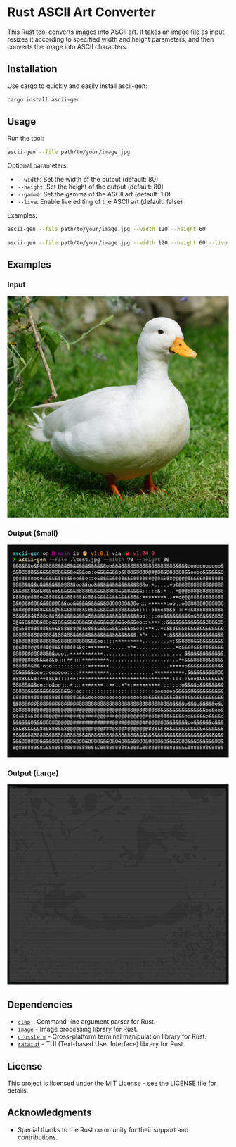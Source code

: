 # Rust ASCII Art Converter

This Rust tool converts images into ASCII art. It takes an image file as input, resizes it according to specified width and height parameters, and then converts the image into ASCII characters.

## Installation

Use cargo to quickly and easily install ascii-gen:

```bash
cargo install ascii-gen
```

## Usage

Run the tool:

```bash
ascii-gen --file path/to/your/image.jpg
```

Optional parameters:

- `--width`: Set the width of the output (default: 80)
- `--height`: Set the height of the output (default: 80)
- `--gamma`: Set the gamma of the ASCII art (default: 1.0)
- `--live`: Enable live editing of the ASCII art (default: false)

Examples:

```bash
ascii-gen --file path/to/your/image.jpg --width 120 --height 60
```

```bash
ascii-gen --file path/to/your/image.jpg --width 120 --height 60 --live
```

## Examples

### Input
![Input](./examples/duck.jpg "Input")

### Output (Small)
![Output](./examples/duck-ascii.png "Output")

### Output (Large)
![Output Large](./examples/duck-ascii-zoomed.png "Output Large")

## Dependencies

- [`clap`](https://docs.rs/clap/) - Command-line argument parser for Rust.
- [`image`](https://docs.rs/image/) - Image processing library for Rust.
- [`crossterm`](https://docs.rs/crossterm/) - Cross-platform terminal manipulation library for Rust.
- [`ratatui`](https://docs.rs/ratatui/) - TUI (Text-based User Interface) library for Rust.

## License

This project is licensed under the MIT License - see the [LICENSE](LICENSE) file for details.

## Acknowledgments

- Special thanks to the Rust community for their support and contributions.
